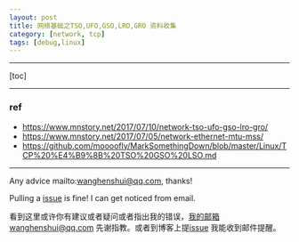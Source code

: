 ```yaml
---
layout: post
title: 网络基础之TSO,UFO,GSO,LRO,GRO 资料收集
category: [network, tcp]
tags: [debug,linux]
---
```

  

---

[toc]

---


### ref

- https://www.mnstory.net/2017/07/10/network-tso-ufo-gso-lro-gro/
- https://www.mnstory.net/2017/07/05/network-ethernet-mtu-mss/
- https://github.com/moooofly/MarkSomethingDown/blob/master/Linux/TCP%20%E4%B9%8B%20TSO%20GSO%20LSO.md



---

Any advice mailto:wanghenshui@qq.com, thanks! 

Pulling a [issue](https://github.com/wanghenshui/wanghenshui.github.io/issues/new) is fine! I can get noticed from email.

看到这里或许你有建议或者疑问或者指出我的错误，我的邮箱wanghenshui@qq.com 先谢指教。或者到博客上提[issue](https://github.com/wanghenshui/wanghenshui.github.io/issues/new) 我能收到邮件提醒。